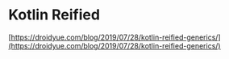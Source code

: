 # Kotlin Reified

[https://droidyue.com/blog/2019/07/28/kotlin-reified-generics/](https://droidyue.com/blog/2019/07/28/kotlin-reified-generics/)
